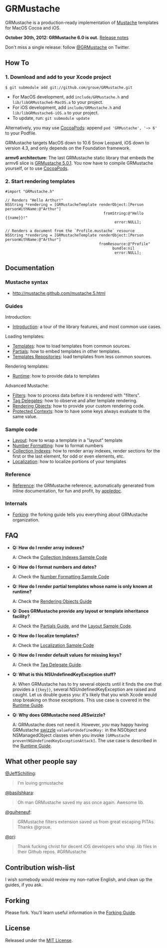 GRMustache
==========

GRMustache is a production-ready implementation of [Mustache](http://mustache.github.com/) templates for MacOS Cocoa and iOS.

**October 30th, 2012: GRMustache 6.0 is out.** [Release notes](GRMustache/blob/master/RELEASE_NOTES.md)

Don't miss a single release: follow [@GRMustache](http://twitter.com/GRMustache) on Twitter.

How To
------

### 1. Download and add to your Xcode project

    $ git submodule add git://github.com/groue/GRMustache.git

- For MacOS development, add `include/GRMustache.h` and `lib/libGRMustache6-MacOS.a` to your project.
- For iOS development, add `include/GRMustache.h` and `lib/libGRMustache6-iOS.a` to your project.
- To update, run: `git submodule update`

Alternatively, you may use [CocoaPods](https://github.com/CocoaPods/CocoaPods): append `pod 'GRMustache', '~> 6'` to your Podfile.

GRMustache targets MacOS down to 10.6 Snow Leopard, iOS down to version 4.3, and only depends on the Foundation framework.

**armv6 architecture**: The last GRMustache static library that embeds the armv6 slice is [GRMustache 5.0.1](https://github.com/groue/GRMustache/tree/v5.0.1). You now have to compile GRMustache yourself, or to use [CocoaPods](https://github.com/CocoaPods/CocoaPods).

### 2. Start rendering templates

```objc
#import "GRMustache.h"

// Renders "Hello Arthur!"
NSString *rendering = [GRMustacheTemplate renderObject:[Person personWithName:@"Arthur"]
                                            fromString:@"Hello {{name}}!"
                                                 error:NULL];

// Renders a document from the `Profile.mustache` resource
NSString *rendering = [GRMustacheTemplate renderObject:[Person personWithName:@"Arthur"]
                                          fromResource:@"Profile"
                                                bundle:nil
                                                 error:NULL];
```


Documentation
-------------

### Mustache syntax

- http://mustache.github.com/mustache.5.html

### Guides

Introduction:

- [Introduction](GRMustache/blob/master/Guides/introduction.md): a tour of the library features, and most common use cases.

Loading templates:

- [Templates](GRMustache/blob/master/Guides/templates.md): how to load templates from common sources.
- [Partials](GRMustache/blob/master/Guides/partials.md): how to embed templates in other templates.
- [Templates Repositories](GRMustache/blob/master/Guides/template_repositories.md): load templates from less common sources.

Rendering templates:

- [Runtime](GRMustache/blob/master/Guides/runtime.md): how to provide data to templates

Advanced Mustache:

- [Filters](GRMustache/blob/master/Guides/filters.md): how to process data before it is rendered with "filters".
- [Tag Delegates](GRMustache/blob/master/Guides/delegate.md): how to observe and alter template rendering.
- [Rendering Objects](GRMustache/blob/master/Guides/rendering_objects.md): how to provide your custom rendering code.
- [Protected Contexts](GRMustache/blob/master/Guides/protected_contexts.md): how to have some keys always evaluate to the same value.

### Sample code

- [Layout](GRMustache/tree/master/Guides/sample_code/layout): how to wrap a template in a "layout" template
- [Number Formatting](GRMustache/blob/master/Guides/sample_code/number_formatting.md): how to format numbers
- [Collection Indexes](GRMustache/blob/master/Guides/sample_code/indexes.md): how to render array indexes, render sections for the first or the last element, for odd or even elements, etc.
- [Localization](GRMustache/blob/master/Guides/sample_code/localization.md): how to localize portions of your templates

### Reference

- [Reference](http://groue.github.com/GRMustache/Reference/): the GRMustache reference, automatically generated from inline documentation, for fun and profit, by [appledoc](http://gentlebytes.com/appledoc/).

### Internals

- [Forking](GRMustache/blob/master/Guides/forking.md): the forking guide tells you everything about GRMustache organization.

FAQ
---

- **Q: How do I render array indexes?**
    
    A: Check the [Collection Indexes Sample Code](GRMustache/blob/master/Guides/sample_code/indexes.md)

- **Q: How do I format numbers and dates?**
    
    A: Check the [Number Formatting Sample Code](GRMustache/blob/master/Guides/sample_code/number_formatting.md)

- **Q: How do I render partial templates whose name is only known at runtime?**

    A: Check the [Rendering Objects Guide](GRMustache/blob/master/Guides/variable_tag_helpers.md)

- **Q: Does GRMustache provide any layout or template inheritance facility?**
    
    A: Check the [Partials Guide](GRMustache/blob/master/Guides/partials.md), and the [Layout Sample Code](GRMustache/tree/master/Guides/sample_code/layout).

- **Q: How do I localize templates?**

    A: Check the [Localization Sample Code](GRMustache/blob/master/Guides/sample_code/localization.md)

- **Q: How do I render default values for missing keys?**

    A: Check the [Tag Delegate Guide](GRMustache/blob/master/Guides/delegate.md).

- **Q: What is this NSUndefinedKeyException stuff?**

    A: When GRMustache has to try several objects until it finds the one that provides a `{{key}}`, several NSUndefinedKeyException are raised and caught. Let us double guess you: it's likely that you wish Xcode would stop breaking on those exceptions. This use case is covered in the [Runtime Guide](GRMustache/blob/master/Guides/runtime.md).

- **Q: Why does GRMustache need JRSwizzle?**

    A: GRMustache does not need it. However, *you* may happy having GRMustache [swizzle](http://www.mikeash.com/pyblog/friday-qa-2010-01-29-method-replacement-for-fun-and-profit.html) `valueForUndefinedKey:` in the NSObject and NSManagedObject classes when you invoke `[GRMustache preventNSUndefinedKeyExceptionAttack]`. The use case is described in the [Runtime Guide](GRMustache/blob/master/Guides/runtime.md).

What other people say
---------------------

[@JeffSchilling](https://twitter.com/jeffschilling/status/142374437776408577):

> I'm loving grmustache

[@basilshkara](https://twitter.com/basilshkara/status/218569924296187904):

> Oh man GRMustache saved my ass once again. Awesome lib.

[@guiheneuf](https://twitter.com/guiheneuf/status/249061029978460160):

> GRMustache filters extension saved us from great escaping PITAs. Thanks @groue.

[@orj](https://twitter.com/orj/status/195310301820878848):

> Thank fucking christ for decent iOS developers who ship .lib files in their Github repos. #GRMustache



Contribution wish-list
----------------------

I wish somebody would review my non-native English, and clean up the guides, if you ask.


Forking
-------

Please fork. You'll learn useful information in the [Forking Guide](GRMustache/blob/master/Guides/forking.md).


License
-------

Released under the [MIT License](GRMustache/blob/master/LICENSE).
